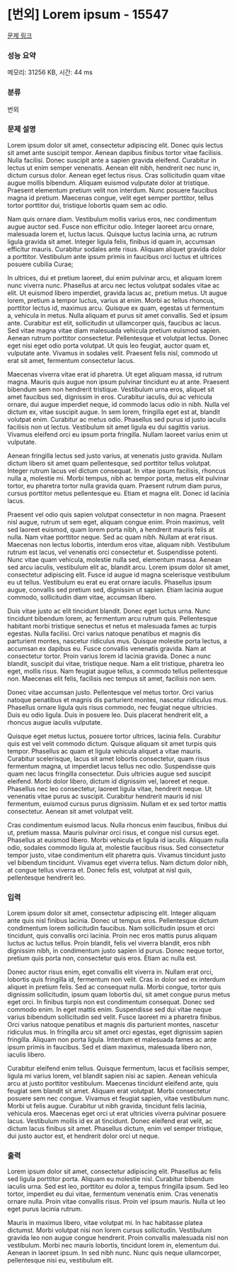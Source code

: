 # [번외] Lorem ipsum - 15547

[문제 링크](https://www.acmicpc.net/problem/15547) 

### 성능 요약

메모리: 31256 KB, 시간: 44 ms

### 분류

번외

### 문제 설명

<p>Lorem ipsum dolor sit amet, consectetur adipiscing elit. Donec quis lectus sit amet ante suscipit tempor. Aenean dapibus finibus tortor vitae facilisis. Nulla facilisi. Donec suscipit ante a sapien gravida eleifend. Curabitur in lectus ut enim semper venenatis. Aenean elit nibh, hendrerit nec nunc in, dictum cursus dolor. Aenean eget lectus risus. Cras sollicitudin quam vitae augue mollis bibendum. Aliquam euismod vulputate dolor at tristique. Praesent elementum pretium velit non interdum. Nunc posuere faucibus magna id pretium. Maecenas congue, velit eget semper porttitor, tellus tortor porttitor dui, tristique lobortis quam sem ac odio.

Nam quis ornare diam. Vestibulum mollis varius eros, nec condimentum augue auctor sed. Fusce non efficitur odio. Integer laoreet arcu ornare, malesuada lorem et, luctus lacus. Quisque luctus lacinia urna, ac rutrum ligula gravida sit amet. Integer ligula felis, finibus id quam in, accumsan efficitur mauris. Curabitur sodales ante risus. Aliquam aliquet gravida dolor a porttitor. Vestibulum ante ipsum primis in faucibus orci luctus et ultrices posuere cubilia Curae;

In ultrices, dui et pretium laoreet, dui enim pulvinar arcu, et aliquam lorem nunc viverra nunc. Phasellus at arcu nec lectus volutpat sodales vitae ac elit. Ut euismod libero imperdiet, gravida lacus ac, pretium metus. Ut augue lorem, pretium a tempor luctus, varius at enim. Morbi ac tellus rhoncus, porttitor lectus id, maximus arcu. Quisque ex quam, egestas ut fermentum a, vehicula in metus. Nulla aliquam et purus sit amet convallis. Sed et ipsum ante. Curabitur est elit, sollicitudin ut ullamcorper quis, faucibus ac lacus. Sed vitae magna vitae diam malesuada vehicula pretium euismod sapien. Aenean rutrum porttitor consectetur. Pellentesque et volutpat lectus. Donec eget nisi eget odio porta volutpat. Ut quis leo feugiat, auctor quam et, vulputate ante. Vivamus in sodales velit. Praesent felis nisl, commodo ut erat sit amet, fermentum consectetur lacus.

Maecenas viverra vitae erat id pharetra. Ut eget aliquam massa, id rutrum magna. Mauris quis augue non ipsum pulvinar tincidunt eu at ante. Praesent bibendum sem non hendrerit tristique. Vestibulum urna eros, aliquet sit amet faucibus sed, dignissim in eros. Curabitur iaculis, dui ac vehicula ornare, dui augue imperdiet neque, id commodo lacus odio in nibh. Nulla vel dictum ex, vitae suscipit augue. In sem lorem, fringilla eget est at, blandit volutpat enim. Curabitur ac metus odio. Phasellus sed purus id justo iaculis facilisis non ut lectus. Vestibulum sit amet ligula eu dui sagittis varius. Vivamus eleifend orci eu ipsum porta fringilla. Nullam laoreet varius enim ut vulputate.

Aenean fringilla lectus sed justo varius, at venenatis justo gravida. Nullam dictum libero sit amet quam pellentesque, sed porttitor tellus volutpat. Integer rutrum lacus vel dictum consequat. In vitae ipsum facilisis, rhoncus nulla a, molestie mi. Morbi tempus, nibh ac tempor porta, metus elit pulvinar tortor, eu pharetra tortor nulla gravida quam. Praesent rutrum diam purus, cursus porttitor metus pellentesque eu. Etiam et magna elit. Donec id lacinia lacus.

Praesent vel odio quis sapien volutpat consectetur in non magna. Praesent nisl augue, rutrum ut sem eget, aliquam congue enim. Proin maximus, velit sed laoreet euismod, quam lorem porta nibh, a hendrerit mauris felis at nulla. Nam vitae porttitor neque. Sed ac quam nibh. Nullam at erat risus. Maecenas non lectus lobortis, interdum eros vitae, aliquam nibh. Vestibulum rutrum est lacus, vel venenatis orci consectetur et. Suspendisse potenti. Nunc vitae quam vehicula, molestie nulla sed, elementum massa. Aenean sed arcu iaculis, vestibulum elit ac, blandit arcu. Lorem ipsum dolor sit amet, consectetur adipiscing elit. Fusce id augue id magna scelerisque vestibulum eu ut tellus. Vestibulum eu erat eu erat ornare iaculis. Phasellus ipsum augue, convallis sed pretium sed, dignissim ut sapien. Etiam lacinia augue commodo, sollicitudin diam vitae, accumsan libero.

Duis vitae justo ac elit tincidunt blandit. Donec eget luctus urna. Nunc tincidunt bibendum lorem, ac fermentum arcu rutrum quis. Pellentesque habitant morbi tristique senectus et netus et malesuada fames ac turpis egestas. Nulla facilisi. Orci varius natoque penatibus et magnis dis parturient montes, nascetur ridiculus mus. Quisque molestie porta lectus, a accumsan ex dapibus eu. Fusce convallis venenatis gravida. Nam at consectetur tortor. Proin varius lorem id lacinia gravida. Donec a nunc blandit, suscipit dui vitae, tristique neque. Nam a elit tristique, pharetra leo eget, mollis risus. Nam feugiat augue tellus, a commodo tellus pellentesque non. Maecenas elit felis, facilisis nec tempus sit amet, facilisis non sem.

Donec vitae accumsan justo. Pellentesque vel metus tortor. Orci varius natoque penatibus et magnis dis parturient montes, nascetur ridiculus mus. Phasellus ornare ligula quis risus commodo, nec feugiat neque ultricies. Duis eu odio ligula. Duis in posuere leo. Duis placerat hendrerit elit, a rhoncus augue iaculis vulputate.

Quisque eget metus luctus, posuere tortor ultrices, lacinia felis. Curabitur quis est vel velit commodo dictum. Quisque aliquam sit amet turpis quis tempor. Phasellus ac quam et ligula vehicula aliquet a vitae mauris. Curabitur scelerisque, lacus sit amet lobortis consectetur, quam risus fermentum magna, ut imperdiet lacus tellus nec odio. Suspendisse quis quam nec lacus fringilla consectetur. Duis ultricies augue sed suscipit eleifend. Morbi dolor libero, dictum id dignissim vel, laoreet et neque. Phasellus nec leo consectetur, laoreet ligula vitae, hendrerit neque. Ut venenatis vitae purus ac suscipit. Curabitur hendrerit mauris id nisl fermentum, euismod cursus purus dignissim. Nullam et ex sed tortor mattis consectetur. Aenean sit amet volutpat velit.

Cras condimentum euismod lacus. Nulla rhoncus enim faucibus, finibus dui ut, pretium massa. Mauris pulvinar orci risus, et congue nisl cursus eget. Phasellus at euismod libero. Morbi vehicula et ligula id iaculis. Aliquam nulla odio, sodales commodo ligula at, molestie faucibus risus. Sed consectetur tempor justo, vitae condimentum elit pharetra quis. Vivamus tincidunt justo vel bibendum tincidunt. Vivamus eget viverra tellus. Nam dictum dolor nibh, at congue tellus viverra et. Donec felis est, volutpat at nisl quis, pellentesque hendrerit leo.</p>

### 입력 

 <p>Lorem ipsum dolor sit amet, consectetur adipiscing elit. Integer aliquam ante quis nisl finibus lacinia. Donec ut tempus eros. Pellentesque dictum condimentum lorem sollicitudin faucibus. Nam sollicitudin ipsum et orci tincidunt, quis convallis orci lacinia. Proin nec eros mattis purus aliquam luctus ac luctus tellus. Proin blandit, felis vel viverra blandit, eros nibh dignissim nibh, in condimentum justo sapien id purus. Donec neque tortor, pretium quis porta non, consectetur quis eros. Etiam ac nulla est.

Donec auctor risus enim, eget convallis elit viverra in. Nullam erat orci, lobortis quis fringilla id, fermentum non velit. Cras in dolor sed ex interdum aliquet in pretium felis. Sed ac consequat nulla. Morbi congue, tortor quis dignissim sollicitudin, ipsum quam lobortis dui, sit amet congue purus metus eget orci. In finibus turpis non est condimentum consequat. Donec sed commodo enim. In eget mattis enim. Suspendisse sed dui vitae neque varius bibendum sollicitudin sed velit. Fusce laoreet mi a pharetra finibus. Orci varius natoque penatibus et magnis dis parturient montes, nascetur ridiculus mus. In fringilla arcu sit amet orci egestas, eget dignissim sapien fringilla. Aliquam non porta ligula. Interdum et malesuada fames ac ante ipsum primis in faucibus. Sed et diam maximus, malesuada libero non, iaculis libero.

Curabitur eleifend enim tellus. Quisque fermentum, lacus et facilisis semper, ligula mi varius lorem, vel blandit sapien nisi ac sapien. Aenean vehicula arcu at justo porttitor vestibulum. Maecenas tincidunt eleifend ante, quis feugiat sem blandit sit amet. Aliquam erat volutpat. Morbi consectetur posuere sem nec congue. Vivamus et feugiat sapien, vitae vestibulum nunc. Morbi ut felis augue. Curabitur ut nibh gravida, tincidunt felis lacinia, vehicula eros. Maecenas eget orci ut erat ultricies viverra pulvinar posuere lacus. Vestibulum mollis id ex at tincidunt. Donec eleifend erat velit, ac dictum lacus finibus sit amet. Phasellus dictum, enim vel semper tristique, dui justo auctor est, et hendrerit dolor orci ut neque.</p>

### 출력 

 <p>Lorem ipsum dolor sit amet, consectetur adipiscing elit. Phasellus ac felis sed ligula porttitor porta. Aliquam eu molestie nisl. Curabitur bibendum iaculis urna. Sed est leo, porttitor eu dolor a, tempus fringilla ipsum. Sed leo tortor, imperdiet eu dui vitae, fermentum venenatis enim. Cras venenatis ornare nulla. Proin vitae convallis risus. Proin vel ipsum mauris. Nulla ut leo eget purus lacinia rutrum.

Mauris in maximus libero, vitae volutpat mi. In hac habitasse platea dictumst. Morbi volutpat nisi non lorem cursus sollicitudin. Vestibulum gravida leo non augue congue hendrerit. Proin convallis malesuada nisl non vestibulum. Morbi nec mauris lobortis, tincidunt lorem in, elementum dui. Aenean in laoreet ipsum. In sed nibh nunc. Nunc quis neque ullamcorper, pellentesque nisi eu, vestibulum elit.</p>

